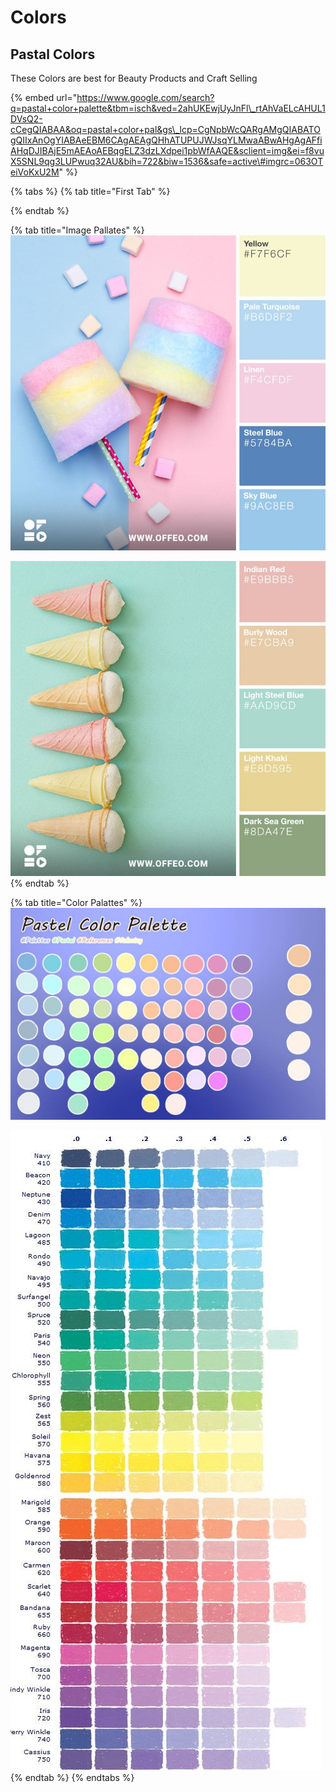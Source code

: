 # Colors

## Pastal Colors

These Colors are best for Beauty Products and Craft Selling

{% embed url="https://www.google.com/search?q=pastal+color+palette&tbm=isch&ved=2ahUKEwjUyJnFl\_rtAhVaELcAHUL1DVsQ2-cCegQIABAA&oq=pastal+color+pal&gs\_lcp=CgNpbWcQARgAMgQIABATOgQIIxAnOgYIABAeEBM6CAgAEAgQHhATUPUJWJsqYLMwaABwAHgAgAFfiAHqDJIBAjE5mAEAoAEBqgELZ3dzLXdpei1pbWfAAQE&sclient=img&ei=f8vuX5SNL9qg3LUPwuq32AU&bih=722&biw=1536&safe=active\#imgrc=063OTeiVoKxU2M" %}

{% tabs %}
{% tab title="First Tab" %}

{% endtab %}

{% tab title="Image Pallates" %}
![](../.gitbook/assets/image%20%281%29.png)

![](../.gitbook/assets/image%20%282%29.png)
{% endtab %}

{% tab title="Color Palattes" %}
![](../.gitbook/assets/image%20%283%29.png)

![](../.gitbook/assets/image%20%284%29.png)
{% endtab %}
{% endtabs %}



